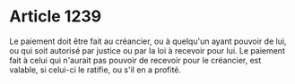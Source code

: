 # Article 1239

Le paiement doit être fait au créancier, ou à quelqu'un ayant pouvoir de lui, ou qui soit autorisé par justice ou par la loi à recevoir pour lui.   Le paiement fait à celui qui n'aurait pas pouvoir de recevoir pour le créancier, est valable, si celui-ci le ratifie, ou s'il en a profité.